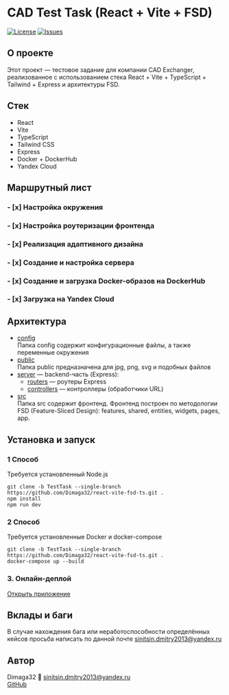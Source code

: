 # CAD Test Task (React + Vite + FSD)

[![License](https://img.shields.io/github/license/Dimaga32/react-vite-fsd-ts.svg)](https://github.com/Dimaga32/react-vite-fsd-ts/blob/main/LICENSE)
[![Issues](https://img.shields.io/github/issues/Dimaga32/react-vite-fsd-ts.svg)](https://github.com/Dimaga32/react-vite-fsd-ts/issues)

## О проекте

Этот проект — тестовое задание для компании CAD Exchanger,
реализованное с использованием стека
React + Vite + TypeScript + Tailwind + Express и архитектуры FSD.

## Стек

- React
- Vite
- TypeScript
- Tailwind CSS
- Express
- Docker + DockerHub
- Yandex Cloud

## Маршрутный лист

### - [x] Настройка окружения

### - [x] Настройка роутеризации фронтенда

### - [x] Реализация адаптивного дизайна

### - [x] Создание и настройка сервера

### - [x] Создание и загрузка Docker-образов на DockerHub

### - [x] Загрузка на Yandex Cloud

## Архитектура

- [config](./config)  
  Папка config содержит конфигурационные файлы, а также переменные окружения
- [public](./public)  
  Папка public предназначена для jpg, png, svg и подобных файлов
- [server](./server) — backend-часть (Express):
  - [routers](./server/routers) — роутеры Express
  - [controllers](./server/controllers) — контроллеры (обработчики URL)
- [src](./src)  
  Папка src содержит фронтенд. Фронтенд построен по методологии FSD (Feature-Sliced Design): features, shared, entities, widgets, pages, app.

## Установка и запуск

### 1 Способ

Требуется установленный Node.js

```
git clone -b TestTask --single-branch https://github.com/Dimaga32/react-vite-fsd-ts.git .
npm install
npm run dev
```

### 2 Способ

Требуется установленные Docker и docker-compose

```
git clone -b TestTask --single-branch https://github.com/Dimaga32/react-vite-fsd-ts.git .
docker-compose up --build
```

### 3. Онлайн-деплой

[Открыть приложение](https://your-deployed-url.com)

## Вклады и баги

В случае нахождения бага или неработоспособности определённых кейсов просьба написать по данной почте sinitsin.dmitry2013@yandex.ru

## Автор

Dimaga32 📧 sinitsin.dmitry2013@yandex.ru  
[GitHub](https://github.com/Dimaga32)

